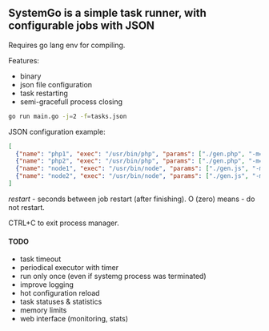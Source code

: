 SystemGo is a simple task runner, with configurable jobs with JSON
----

Requires go lang env for compiling.

Features:
 - binary
 - json file configuration
 - task restarting
 - semi-gracefull process closing

```bash
go run main.go -j=2 -f=tasks.json
```

JSON configuration example:
```json
[
  {"name": "php1", "exec": "/usr/bin/php", "params": ["./gen.php", "-m=0", "-x=10"], "restart": 0},
  {"name": "php2", "exec": "/usr/bin/php", "params": ["./gen.php", "-m=15", "-x=25"]},
  {"name": "node1", "exec": "/usr/bin/node", "params": ["./gen.js", "-m=30", "-x=40"], "restart": 5},
  {"name": "node2", "exec": "/usr/bin/node", "params": ["./gen.js", "-m=45", "-x=55"]}
]
```

*restart* - seconds between job restart (after finishing). O (zero) means - do not restart.


CTRL+C to exit process manager.


#### TODO
 - task timeout
 - periodical executor with timer
 - run only once (even if systemg process was terminated)
 - improve logging
 - hot configuration reload
 - task statuses & statistics
 - memory limits
 - web interface (monitoring, stats)
